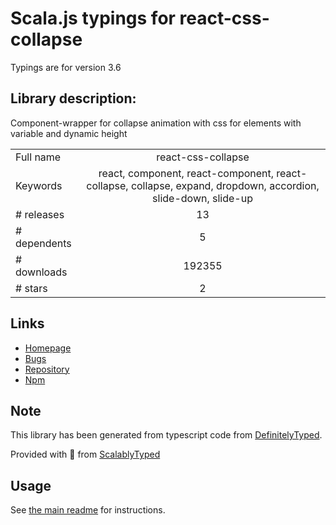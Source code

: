 
# Scala.js typings for react-css-collapse

Typings are for version 3.6

## Library description:
Component-wrapper for collapse animation with css for elements with variable and dynamic height

|                    |                 |
| ------------------ | :-------------: |
| Full name          | react-css-collapse |
| Keywords           | react, component, react-component, react-collapse, collapse, expand, dropdown, accordion, slide-down, slide-up |
| # releases         | 13 |
| # dependents       | 5 |
| # downloads        | 192355 |
| # stars            | 2 |

## Links
- [Homepage](https://github.com/SparebankenVest/react-css-collapse#readme)
- [Bugs](https://github.com/SparebankenVest/react-css-collapse/issues)
- [Repository](https://github.com/SparebankenVest/react-css-collapse)
- [Npm](https://www.npmjs.com/package/react-css-collapse)
    


## Note
This library has been generated from typescript code from [DefinitelyTyped](https://definitelytyped.org).

Provided with :purple_heart: from [ScalablyTyped](https://github.com/oyvindberg/ScalablyTyped)

## Usage
See [the main readme](../../readme.md) for instructions.


